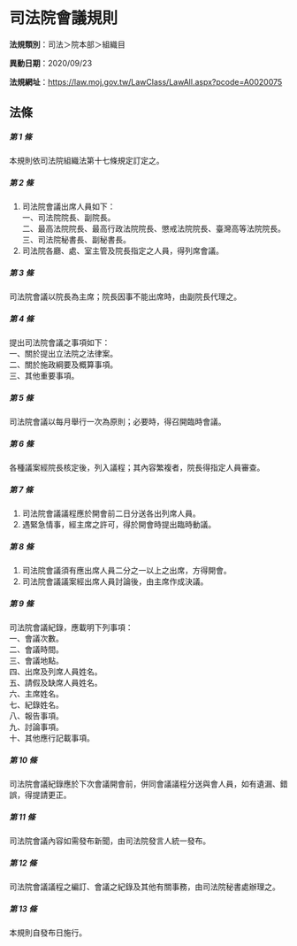 # 司法院會議規則

**法規類別**：司法＞院本部＞組織目

**異動日期**：2020/09/23  

**法規網址**：https://law.moj.gov.tw/LawClass/LawAll.aspx?pcode=A0020075





## 法條
##### 第 1 條
本規則依司法院組織法第十七條規定訂定之。

##### 第 2 條
1. 司法院會議出席人員如下：  
一、司法院院長、副院長。  
二、最高法院院長、最高行政法院院長、懲戒法院院長、臺灣高等法院院長。   
三、司法院秘書長、副秘書長。
1. 司法院各廳、處、室主管及院長指定之人員，得列席會議。

##### 第 3 條
司法院會議以院長為主席；院長因事不能出席時，由副院長代理之。

##### 第 4 條
提出司法院會議之事項如下：  
一、關於提出立法院之法律案。  
二、關於施政綱要及概算事項。  
三、其他重要事項。

##### 第 5 條
司法院會議以每月舉行一次為原則；必要時，得召開臨時會議。

##### 第 6 條
各種議案經院長核定後，列入議程；其內容繁複者，院長得指定人員審查。

##### 第 7 條
1. 司法院會議議程應於開會前二日分送各出列席人員。
1. 遇緊急情事，經主席之許可，得於開會時提出臨時動議。

##### 第 8 條
1. 司法院會議須有應出席人員二分之一以上之出席，方得開會。
1. 司法院會議議案經出席人員討論後，由主席作成決議。

##### 第 9 條
司法院會議紀錄，應載明下列事項：  
一、會議次數。  
二、會議時間。  
三、會議地點。  
四、出席及列席人員姓名。  
五、請假及缺席人員姓名。  
六、主席姓名。  
七、紀錄姓名。  
八、報告事項。  
九、討論事項。  
十、其他應行記載事項。

##### 第 10 條
司法院會議紀錄應於下次會議開會前，併同會議議程分送與會人員，如有遺漏、錯誤，得提請更正。

##### 第 11 條
司法院會議內容如需發布新聞，由司法院發言人統一發布。

##### 第 12 條
司法院會議議程之編訂、會議之紀錄及其他有關事務，由司法院秘書處辦理之。

##### 第 13 條
本規則自發布日施行。


